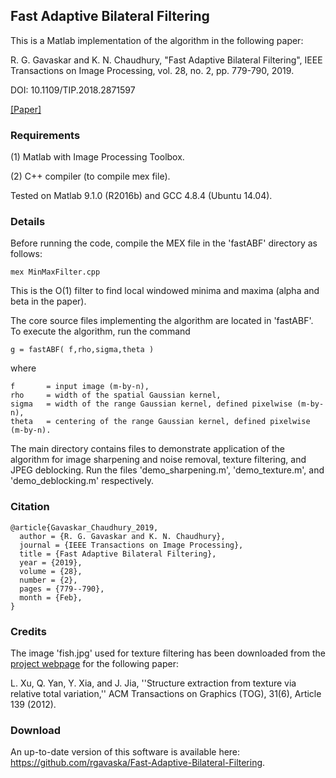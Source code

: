 
## Fast Adaptive Bilateral Filtering

This is a Matlab implementation of the algorithm in the following paper:

R. G. Gavaskar and K. N. Chaudhury, "Fast Adaptive Bilateral Filtering", IEEE Transactions on Image Processing, vol. 28, no. 2, pp. 779-790, 2019.

DOI: 10.1109/TIP.2018.2871597

[[Paper]](https://ieeexplore.ieee.org/document/8469064)

### Requirements

(1) Matlab with Image Processing Toolbox.

(2) C++ compiler (to compile mex file).

Tested on Matlab 9.1.0 (R2016b) and GCC 4.8.4 (Ubuntu 14.04).

### Details

Before running the code, compile the MEX file in the 'fastABF' directory as follows:
```
mex MinMaxFilter.cpp
```
This is the O(1) filter to find local windowed minima and maxima (alpha and beta in the paper).

The core source files implementing the algorithm are located in 'fastABF'.
To execute the algorithm, run the command
```
g = fastABF( f,rho,sigma,theta )
```
where
```
f       = input image (m-by-n),
rho     = width of the spatial Gaussian kernel,
sigma   = width of the range Gaussian kernel, defined pixelwise (m-by-n),
theta   = centering of the range Gaussian kernel, defined pixelwise (m-by-n).
```

The main directory contains files to demonstrate application of the algorithm for image sharpening and noise removal, texture filtering, and JPEG deblocking.
Run the files 'demo_sharpening.m', 'demo_texture.m', and 'demo_deblocking.m' respectively.

### Citation
```
@article{Gavaskar_Chaudhury_2019,
  author = {R. G. Gavaskar and K. N. Chaudhury}, 
  journal = {IEEE Transactions on Image Processing}, 
  title = {Fast Adaptive Bilateral Filtering}, 
  year = {2019}, 
  volume = {28}, 
  number = {2}, 
  pages = {779--790}, 
  month = {Feb},
}
```

### Credits

The image 'fish.jpg' used for texture filtering has been downloaded from the [project webpage](http://www.cse.cuhk.edu.hk/~leojia/projects/texturesep/index.html) for the following paper:

L. Xu, Q. Yan, Y. Xia, and J. Jia, ''Structure extraction from texture via relative total variation,'' ACM Transactions on Graphics (TOG), 31(6), Article 139 (2012).

### Download

An up-to-date version of this software is available here: https://github.com/rgavaska/Fast-Adaptive-Bilateral-Filtering.
